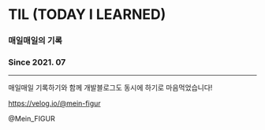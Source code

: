 # TIL (TODAY I LEARNED)



### 매일매일의 기록

### Since 2021. 07

-------

매일매일 기록하기와 함께 개발블로그도 동시에 하기로 마음먹었습니다!

<https://velog.io/@mein-figur>

@Mein_FIGUR


